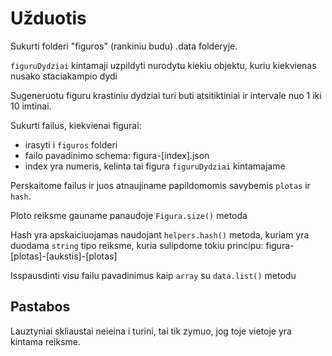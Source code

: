 # Užduotis

Sukurti folderi "figuros" (rankiniu budu) .data folderyje.

`figuruDydziai` kintamaji uzpildyti nurodytu kiekiu objektu, kuriu kiekvienas nusako staciakampio dydi

Sugeneruotu figuru krastiniu dydziai turi buti atsitiktiniai ir intervale nuo 1 iki 10 imtinai.

Sukurti failus, kiekvienai figurai:

- irasyti i `figuros` folderi
- failo pavadinimo schema: figura-[index].json
- index yra numeris, kelinta tai figura `figuruDydziai` kintamajame

Perskaitome failus ir juos atnaujiname papildomomis savybemis `plotas` ir `hash`.

Ploto reiksme gauname panaudoje `Figura.size()` metoda

Hash yra apskaiciuojamas naudojant `helpers.hash()` metoda, kuriam yra duodama `string` tipo reiksme, kuria sulipdome tokiu principu: figura-[plotas]-[aukstis]-[plotas]

Isspausdinti visu failu pavadinimus kaip `array` su `data.list()` metodu

## Pastabos

Lauztyniai skliaustai neieina i turini, tai tik zymuo, jog toje vietoje yra kintama reiksme.
